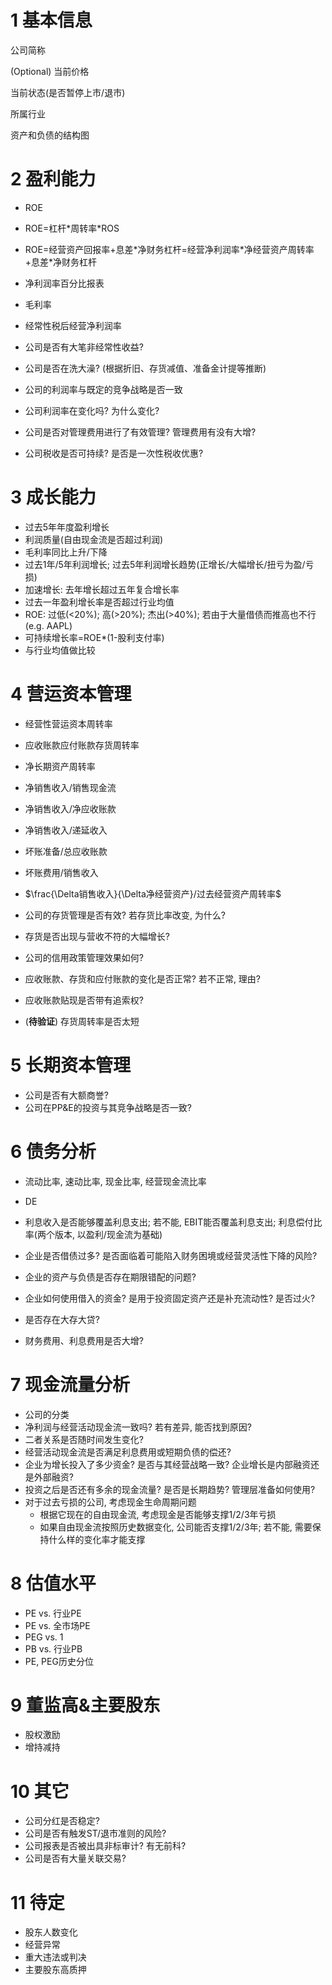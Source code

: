 # 1 基本信息

公司简称

(Optional) 当前价格

当前状态(是否暂停上市/退市)

所属行业

资产和负债的结构图

# 2 盈利能力

* ROE
* ROE=杠杆\*周转率\*ROS
* ROE=经营资产回报率+息差\*净财务杠杆=经营净利润率\*净经营资产周转率+息差\*净财务杠杆
* 净利润率百分比报表
* 毛利率
* 经常性税后经营净利润率



* 公司是否有大笔非经常性收益?
* 公司是否在洗大澡? (根据折旧、存货减值、准备金计提等推断)
* 公司的利润率与既定的竞争战略是否一致
* 公司利润率在变化吗? 为什么变化?
* 公司是否对管理费用进行了有效管理? 管理费用有没有大增?
* 公司税收是否可持续? 是否是一次性税收优惠?

# 3 成长能力

- 过去5年年度盈利增长
- 利润质量(自由现金流是否超过利润)
- 毛利率同比上升/下降
- 过去1年/5年利润增长; 过去5年利润增长趋势(正增长/大幅增长/扭亏为盈/亏损)
- 加速增长: 去年增长超过五年复合增长率
- 过去一年盈利增长率是否超过行业均值
- ROE: 过低(<20%); 高(>20%); 杰出(>40%); 若由于大量借债而推高也不行(e.g. AAPL)
- 可持续增长率=ROE\*(1-股利支付率)
- 与行业均值做比较

# 4 营运资本管理

* 经营性营运资本周转率
* 应收账款应付账款存货周转率
* 净长期资产周转率
* 净销售收入/销售现金流
* 净销售收入/净应收账款
* 净销售收入/递延收入
* 坏账准备/总应收账款
* 坏账费用/销售收入
* $\frac{\Delta销售收入}{\Delta净经营资产}/过去经营资产周转率$



* 公司的存货管理是否有效? 若存货比率改变, 为什么?
* 存货是否出现与营收不符的大幅增长?
* 公司的信用政策管理效果如何?
* 应收账款、存货和应付账款的变化是否正常? 若不正常, 理由?
* 应收账款贴现是否带有追索权?
* (**待验证**) 存货周转率是否太短

# 5 长期资本管理

* 公司是否有大额商誉?
* 公司在PP&E的投资与其竞争战略是否一致?

# 6 债务分析

* 流动比率, 速动比率, 现金比率, 经营现金流比率
* DE
* 利息收入是否能够覆盖利息支出; 若不能, EBIT能否覆盖利息支出; 利息偿付比率(两个版本, 以盈利/现金流为基础)



* 企业是否借债过多? 是否面临着可能陷入财务困境或经营灵活性下降的风险?
* 企业的资产与负债是否存在期限错配的问题?
* 企业如何使用借入的资金? 是用于投资固定资产还是补充流动性? 是否过火?
* 是否存在大存大贷?
* 财务费用、利息费用是否大增?

# 7 现金流量分析

* 公司的分类
* 净利润与经营活动现金流一致吗? 若有差异, 能否找到原因?
* 二者关系是否随时间发生变化?
* 经营活动现金流是否满足利息费用或短期负债的偿还?
* 企业为增长投入了多少资金? 是否与其经营战略一致? 企业增长是内部融资还是外部融资?
* 投资之后是否还有多余的现金流量? 是否是长期趋势? 管理层准备如何使用?
* 对于过去亏损的公司, 考虑现金生命周期问题
  * 根据它现在的自由现金流, 考虑现金是否能够支撑1/2/3年亏损
  * 如果自由现金流按照历史数据变化, 公司能否支撑1/2/3年; 若不能, 需要保持什么样的变化率才能支撑

# 8 估值水平

- PE vs. 行业PE
- PE vs. 全市场PE
- PEG vs. 1
- PB vs. 行业PB
- PE, PEG历史分位

# 9 董监高&主要股东

* 股权激励
* 增持减持

# 10 其它

* 公司分红是否稳定?
* 公司是否有触发ST/退市准则的风险?
* 公司报表是否被出具非标审计? 有无前科?
* 公司是否有大量关联交易?

# 11 待定

* 股东人数变化
* 经营异常
* 重大违法或判决
* 主要股东高质押